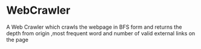 # WebCrawler
A Web Crawler which crawls the webpage in BFS form and returns the depth from origin ,most frequent word and number of valid external links on the page
